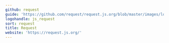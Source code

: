 ```yaml
---
github: request
guide: 'https://github.com/request/request.js.org/blob/master/images/logo.svg'
logohandle: js_request
sort: request
title: Request
website: 'https://request.js.org/'
---
```

